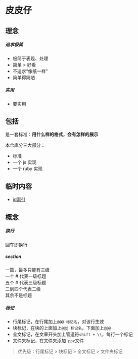 # 皮皮仔

## 理念
##### 追求极简
+ 极简于表现、处理
+ 简单 > 好看
+ 不追求“像纸一样”
+ 简单得简陋

##### 实用
+ 要实用

## 包括
是一套标准：**用什么样的格式，会有怎样的展示**  

本仓库分三大部分：
+ 标准
+ 一个 js 实现
+ 一个 ruby 实现

## 临时内容
+  [id索引](https://stackoverflow.com/questions/12868830/get-css-id-from-url)


## 概念
##### 换行
回车即换行
##### section
一篇，最多只能有三级  
一个 # 代表一级标题  
五个 # 代表三级标题  
二到四个代表二级  
其余不是标题

##### 标记
+ 行尾标记，在行尾加上```@@@ 标记名```，对该行生效
+ 块标记，在块的上面加上```@@@ 标记名```，下面加上```@@@```
+ 全文标记，在文章开头加上管道符```shift + \\```，每行一个标记
+ 文件夹标记，在文件夹添加```.ppz```文件

> 优先级：行尾标记 > 块标记 > 全文标记 > 文件夹标记

